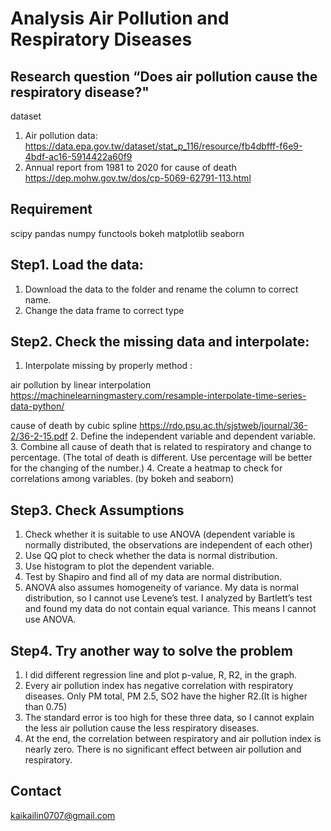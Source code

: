 Analysis Air Pollution and Respiratory Diseases
===
Research question “Does air pollution cause the respiratory disease?"
---
dataset
1.	Air pollution data: https://data.epa.gov.tw/dataset/stat_p_116/resource/fb4dbfff-f6e9-4bdf-ac16-5914422a60f9
2.	Annual report from 1981 to 2020 for cause of death https://dep.mohw.gov.tw/dos/cp-5069-62791-113.html

Requirement
---
scipy
pandas
numpy
functools
bokeh
matplotlib
seaborn


Step1. Load the data:
---
1.	Download the data to the folder and rename the column to correct name.
2.	Change the data frame to correct type

Step2. Check the missing data and interpolate:
---
1.	Interpolate missing by properly method :

air pollution by linear interpolation https://machinelearningmastery.com/resample-interpolate-time-series-data-python/

cause of death by cubic spline https://rdo.psu.ac.th/sjstweb/journal/36-2/36-2-15.pdf
2.	Define the independent variable and dependent variable.
3.	Combine all cause of death that is related to respiratory and change to percentage. (The total of death is different. Use percentage will be better for the changing of the number.)
4.	Create a heatmap to check for correlations among variables. (by bokeh and seaborn)

Step3. Check Assumptions
---
1.	Check whether it is suitable to use ANOVA (dependent variable is normally distributed, the observations are independent of each other)
2.	Use QQ plot to check whether the data is normal distribution.
3.	Use histogram to plot the dependent variable.
4.	Test by Shapiro and find all of my data are normal distribution.
5.	ANOVA also assumes homogeneity of variance. My data is normal distribution, so I cannot use Levene’s test. I analyzed by Bartlett’s test and found my data do not contain equal variance. This means I cannot use ANOVA.

Step4. Try another way to solve the problem
---
1.	I did different regression line and plot p-value, R, R2, in the graph.
2.	Every air pollution index has negative correlation with respiratory diseases. Only PM total, PM 2.5, SO2 have the higher R2.(It is higher than 0.75)
3.	The standard error is too high for these three data, so I cannot explain the less air pollution cause the less respiratory diseases.
4.	At the end, the correlation between respiratory and air pollution index is nearly zero. There is no significant effect between air pollution and respiratory.

Contact
---
kaikailin0707@gmail.com
